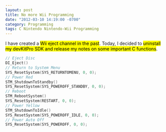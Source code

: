 ```yaml
---
layout: post
title: No more Wii Programming
date: "2012-03-10 14:19:00 -0700"
category: Programming
tags: C Nintendo Nintendo-Wii Programming
---
```

I have created a <mark>Wii eject channel in the past</mark>. Today, I decided to <mark>uninstall my devKitPro SDK and release my notes on some important C functions</mark>.

```c
// Eject Disc
DI_Eject()
// Return to System Menu
SYS_ResetSystem(SYS_RETURNTOMENU, 0, 0);
// Power Red
STM_ShutdownToStandby()
SYS_ResetSystem(SYS_POWEROFF_STANDBY, 0, 0);
// Reboot
STM_RebootSystem()
SYS_ResetSystem(RESTART, 0, 0);
// Power Yellow
STM_ShutdownToIdle()
SYS_ResetSystem(SYS_POWEROFF_IDLE, 0, 0);
// Power Auto Off
SYS_ResetSystem(SYS_POWEROFF, 0, 0);
```

